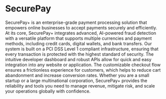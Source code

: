 # SecurePay
SecurePay+ is an enterprise-grade payment processing solution that empowers online businesses to accept payments securely and efficiently. At its core, SecurePay+ integrates advanced, AI-powered fraud detection with a versatile platform that supports multiple currencies and payment methods, including credit cards, digital wallets, and bank transfers. Our system is built on a PCI DSS Level 1 compliant infrastructure, ensuring that every transaction is protected with the highest standard of security. The intuitive developer dashboard and robust APIs allow for quick and easy integration into any website or application. The customizable checkout flow ensures a frictionless experience for customers, which helps to reduce cart abandonment and increase conversion rates. Whether you are a small startup or a large multinational corporation, SecurePay+ provides the reliability and tools you need to manage revenue, mitigate risk, and scale your operations globally with confidence.
